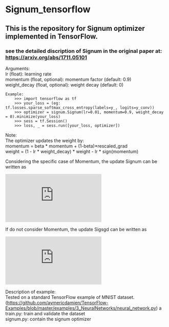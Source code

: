# Signum_tensorflow
## This is the repository for Signum optimizer implemented in TensorFlow.
### see the detailed discription of Signum in the original paper at: https://arxiv.org/abs/1711.05101

Arguments:\
        lr (float): learning rate\
        momentum (float, optional): momentum factor (default: 0.9)\
        weight_decay (float, optional): weight decay (default: 0)

    Example:
        >>> import tensorflow as tf
        >>> your_loss = (eg: tf.losses.sparse_softmax_cross_entropy(labels=y_, logits=y_conv))
        >>> optimizer = signum.Signum(lr=0.01, momentum=0.9, weight_decay = 0).minimize(your_loss)
        >>> sess = tf.Session()
        >>> loss, _ = sess.run([your_loss, optimizer])

Note:\
        The optimizer updates the weight by:\
            momentum = beta * momentum + (1-beta)*rescaled_grad\
            weight = (1 - lr * weight_decay) * weight - lr * sign(momentum)

Considering the specific case of Momentum, the update Signum can be written as

![](https://latex.codecogs.com/gif.latex?%5Cbegin%7Balign*%7D%20g_t%20%26%3D%20%5Cnabla%20J%28W_%7Bt-1%7D%29%5C%5C%20m_t%20%26%3D%20%5Cbeta%20m_%7Bt-1%7D%20&plus;%20%281%20-%20%5Cbeta%29%20g_t%5C%5C%20W_t%20%26%3D%20W_%7Bt-1%7D%20-%20%5Ceta_t%20%5Ctext%7Bsign%7D%28m_t%29%20%5Cend%7Balign*%7D)

If do not consider Momentum, the update Sigsgd can be written as

![](https://latex.codecogs.com/gif.latex?%5Cbegin%7Balign*%7D%20g_t%20%26%3D%20%5Cnabla%20J%28W_%7Bt-1%7D%29%5C%5C%20W_t%20%26%3D%20W_%7Bt-1%7D%20-%20%5Ceta_t%20%5Ctext%7Bsign%7D%28g_t%29%20%5Cend%7Balign*%7D)

Description of example:\
Tested on a standard TensorFlow example of MNIST dataset. (https://github.com/aymericdamien/TensorFlow-Examples/blob/master/examples/3_NeuralNetworks/neural_network.py) a\
train.py: train and validate the dataset\
signum.py: contain the signum optimizer
